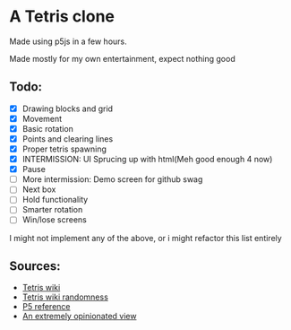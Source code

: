 # A Tetris clone
Made using p5js in a few hours.

Made mostly for my own entertainment, expect nothing good

## Todo:
- [x] Drawing blocks and grid
- [x] Movement
- [x] Basic rotation
- [x] Points and clearing lines
- [x] Proper tetris spawning
- [x] INTERMISSION: UI Sprucing up with html(Meh good enough 4 now)
- [x] Pause
- [ ] More intermission: Demo screen for github swag
- [ ] Next box
- [ ] Hold functionality
- [ ] Smarter rotation
- [ ] Win/lose screens

I might not implement any of the above, or i might refactor this list entirely

## Sources:
- [Tetris wiki](https://tetris.fandom.com/wiki/SRS?file=SRS-pieces.png)  
- [Tetris wiki randomness](https://tetris.fandom.com/wiki/Random_Generator)
- [P5 reference](https://p5js.org/reference/)
- [An extremely opinionated view](https://github.com/mrcpj1998)
